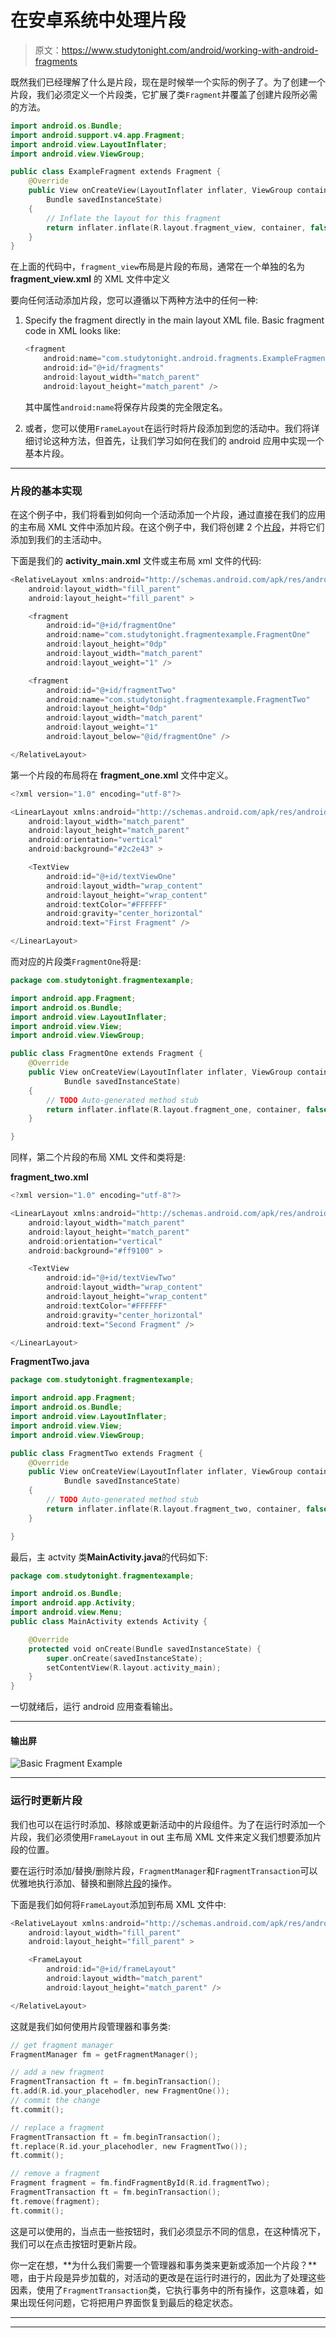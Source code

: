 # 在安卓系统中处理片段

> 原文：<https://www.studytonight.com/android/working-with-android-fragments>

既然我们已经理解了什么是片段，现在是时候举一个实际的例子了。为了创建一个片段，我们必须定义一个片段类，它扩展了类`Fragment`并覆盖了创建片段所必需的方法。

```kt
import android.os.Bundle;
import android.support.v4.app.Fragment;
import android.view.LayoutInflater;
import android.view.ViewGroup;

public class ExampleFragment extends Fragment {
    @Override
    public View onCreateView(LayoutInflater inflater, ViewGroup container,
        Bundle savedInstanceState) 
    {
        // Inflate the layout for this fragment
        return inflater.inflate(R.layout.fragment_view, container, false);
    }
}
```

在上面的代码中，`fragment_view`布局是片段的布局，通常在一个单独的名为 **fragment_view.xml** 的 XML 文件中定义

要向任何活动添加片段，您可以遵循以下两种方法中的任何一种:

1.  Specify the fragment directly in the main layout XML file. Basic fragment code in XML looks like:

    ```kt
    <fragment
        android:name="com.studytonight.android.fragments.ExampleFragment"
        android:id="@+id/fragments"
        android:layout_width="match_parent"
        android:layout_height="match_parent" />
    ```

    其中属性`android:name`将保存片段类的完全限定名。

2.  或者，您可以使用`FrameLayout`在运行时将片段添加到您的活动中。我们将详细讨论这种方法，但首先，让我们学习如何在我们的 android 应用中实现一个基本片段。

* * *

### 片段的基本实现

在这个例子中，我们将看到如何向一个活动添加一个片段，通过直接在我们的应用的主布局 XML 文件中添加片段。在这个例子中，我们将创建 2 个[片段](fragments-in-android)，并将它们添加到我们的主活动中。

下面是我们的 **activity_main.xml** 文件或主布局 xml 文件的代码:

```kt
<RelativeLayout xmlns:android="http://schemas.android.com/apk/res/android"  
    android:layout_width="fill_parent"  
    android:layout_height="fill_parent" > 

    <fragment  
        android:id="@+id/fragmentOne"  
        android:name="com.studytonight.fragmentexample.FragmentOne"  
        android:layout_height="0dp"
        android:layout_width="match_parent"
        android:layout_weight="1" /> 

    <fragment  
        android:id="@+id/fragmentTwo"  
        android:name="com.studytonight.fragmentexample.FragmentTwo"  
        android:layout_height="0dp"
        android:layout_width="match_parent"
        android:layout_weight="1"
        android:layout_below="@id/fragmentOne" />

</RelativeLayout> 
```

第一个片段的布局将在 **fragment_one.xml** 文件中定义。

```kt
<?xml version="1.0" encoding="utf-8"?> 

<LinearLayout xmlns:android="http://schemas.android.com/apk/res/android"  
    android:layout_width="match_parent"  
    android:layout_height="match_parent"  
    android:orientation="vertical"  
    android:background="#2c2e43" >  

    <TextView  
        android:id="@+id/textViewOne"  
        android:layout_width="wrap_content"  
        android:layout_height="wrap_content" 
        android:textColor="#FFFFFF"
        android:gravity="center_horizontal"
        android:text="First Fragment" />

</LinearLayout> 
```

而对应的片段类`FragmentOne`将是:

```kt
package com.studytonight.fragmentexample;  

import android.app.Fragment;  
import android.os.Bundle;  
import android.view.LayoutInflater;  
import android.view.View;  
import android.view.ViewGroup;  

public class FragmentOne extends Fragment {  
    @Override  
    public View onCreateView(LayoutInflater inflater, ViewGroup container,  
            Bundle savedInstanceState) 
    {  
        // TODO Auto-generated method stub  
        return inflater.inflate(R.layout.fragment_one, container, false);  
    }  

}
```

同样，第二个片段的布局 XML 文件和类将是:

**fragment_two.xml**

```kt
<?xml version="1.0" encoding="utf-8"?> 

<LinearLayout xmlns:android="http://schemas.android.com/apk/res/android"  
    android:layout_width="match_parent"  
    android:layout_height="match_parent"  
    android:orientation="vertical"  
    android:background="#ff9100" >  

    <TextView  
        android:id="@+id/textViewTwo"  
        android:layout_width="wrap_content"  
        android:layout_height="wrap_content"
        android:textColor="#FFFFFF"
        android:gravity="center_horizontal"
        android:text="Second Fragment" />

</LinearLayout> 
```

**FragmentTwo.java**

```kt
package com.studytonight.fragmentexample;  

import android.app.Fragment;  
import android.os.Bundle;  
import android.view.LayoutInflater;  
import android.view.View;  
import android.view.ViewGroup;  

public class FragmentTwo extends Fragment {  
    @Override  
    public View onCreateView(LayoutInflater inflater, ViewGroup container,  
            Bundle savedInstanceState) 
    {  
        // TODO Auto-generated method stub  
        return inflater.inflate(R.layout.fragment_two, container, false);  
    }  

}
```

最后，主 actvity 类**MainActivity.java**的代码如下:

```kt
package com.studytonight.fragmentexample;

import android.os.Bundle;  
import android.app.Activity;  
import android.view.Menu;  
public class MainActivity extends Activity {  

    @Override  
    protected void onCreate(Bundle savedInstanceState) {  
        super.onCreate(savedInstanceState);  
        setContentView(R.layout.activity_main);  
    }  
}
```

一切就绪后，运行 android 应用查看输出。

* * *

#### 输出屏

![Basic Fragment Example](img/83f84e83462511bda89eea934254cf4b.png)

* * *

### 运行时更新片段

我们也可以在运行时添加、移除或更新活动中的片段组件。为了在运行时添加一个片段，我们必须使用`FrameLayout` in out 主布局 XML 文件来定义我们想要添加片段的位置。

要在运行时添加/替换/删除片段，`FragmentManager`和`FragmentTransaction`可以优雅地执行添加、替换和删除[片段](fragments-in-android)的操作。

下面是我们如何将`FrameLayout`添加到布局 XML 文件中:

```kt
<RelativeLayout xmlns:android="http://schemas.android.com/apk/res/android"  
    android:layout_width="fill_parent"  
    android:layout_height="fill_parent" > 

    <FrameLayout  
        android:id="@+id/frameLayout"
        android:layout_width="match_parent"
        android:layout_height="match_parent" /> 

</RelativeLayout> 
```

这就是我们如何使用片段管理器和事务类:

```kt
// get fragment manager
FragmentManager fm = getFragmentManager();

// add a new fragment
FragmentTransaction ft = fm.beginTransaction();
ft.add(R.id.your_placehodler, new FragmentOne());
// commit the change
ft.commit();

// replace a fragment
FragmentTransaction ft = fm.beginTransaction();
ft.replace(R.id.your_placehodler, new FragmentTwo());
ft.commit();

// remove a fragment
Fragment fragment = fm.findFragmentById(R.id.fragmentTwo);
FragmentTransaction ft = fm.beginTransaction();
ft.remove(fragment);
ft.commit();
```

这是可以使用的，当点击一些按钮时，我们必须显示不同的信息，在这种情况下，我们可以在点击按钮时更新片段。

你一定在想，**为什么我们需要一个管理器和事务类来更新或添加一个片段？**嗯，由于片段是异步加载的，对活动的更改是在运行时进行的，因此为了处理这些因素，使用了`FragmentTransaction`类，它执行事务中的所有操作，这意味着，如果出现任何问题，它将把用户界面恢复到最后的稳定状态。

* * *

* * *